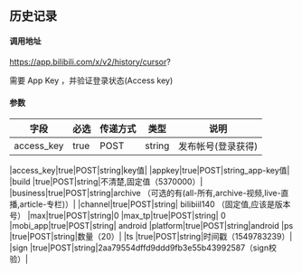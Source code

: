 ## 历史记录

#### 调用地址

https://app.bilibili.com/x/v2/history/cursor?

需要 App Key ，并验证登录状态(Access key)

#### 参数

|字段|必选|传递方式|类型|说明|
|----|----|--------|----|----|
|access_key|true|POST|string|发布帐号(登录获得)|

|access_key|true|POST|string|key值|
|appkey|true|POST|string_app-key值|
|build	|true|POST|string|不清楚,固定值（5370000）|
|business|true|POST|string|archive	（可选的有(all-所有,archive-视频,live-直播,article-专栏)）|
|channel|true|POST|string|	bilibiil140	（固定值,应该是版本号）
|max|true|POST|string|0
|max_tp|true|POST|string|	0	
|mobi_app|true|POST|string|	android
|platform|true|POST|string|android
|ps	|true|POST|string|数量（20）|
|ts	|true|POST|string|时间戳（1549783239）|
|sign |true|POST|string|2aa79554dffd9ddd9fb3e55b43992587（sign校验）|
